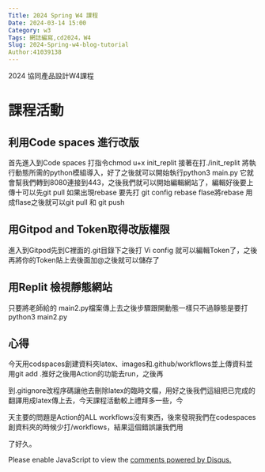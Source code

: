 ```yaml
---
Title: 2024 Spring W4 課程
Date: 2024-03-14 15:00
Category: w3
Tags: 網誌編寫,cd2024，W4
Slug: 2024-Spring-w4-blog-tutorial
Author:41039138
---
```


2024 協同產品設計W4課程

<!-- PELICAN_END_SUMMARY -->

# 課程活動
## 利用Code spaces 進行改版

首先進入到Code spaces 打指令chmod u+x init_replit 接著在打./init_replit 將執行動態所需的python模組導入，好了之後就可以開始執行python3 main.py
它就會幫我們轉到8080連接到443，之後我們就可以開始編輯網站了，編輯好後要上傳十可以先git pull 如果出現rebase 要先打 git config rebase flase將rebase 
用成flase之後就可以git pull 和 git push

## 用Gitpod and Token取得改版權限

進入到Gitpod先到C裡面的.git目錄下之後打 Vi config 就可以編輯Token了，之後再將你的Token貼上去後面加@之後就可以儲存了

## 用Replit 檢視靜態網站

只要將老師給的 main2.py檔案傳上去之後步驟跟開動態一樣只不過靜態是要打python3 main2.py

## 心得

今天用codspaces創建資料夾latex、images和.github/workflows並上傳資料並用git add .推好之後用Action的功能去run，之後再

到.gitignore改程序碼讓他去刪除latex的臨時文檔，用好之後我們這組把已完成的翻譯用成latex傳上去，今天課程活動較上禮拜多一些，今

天主要的問題是Action的ALL workflows沒有東西，後來發現我們在codespaces創資料夾的時候少打/workflows，結果這個錯誤讓我們用

了好久。

<div id="disqus_thread"></div>
<script>
    /**  
    *  RECOMMENDED CONFIGURATION VARIABLES: EDIT AND UNCOMMENT THE SECTION BELOW TO INSERT DYNAMIC VALUES FROM YOUR PLATFORM OR CMS.
    *  LEARN WHY DEFINING THESE VARIABLES IS IMPORTANT: https://disqus.com/admin/universalcode/#configuration-variables    */
    /*
    var disqus_config = function () {
    this.page.url = PAGE_URL;  // Replace PAGE_URL with your page's canonical URL variable
    this.page.identifier = PAGE_IDENTIFIER; // Replace PAGE_IDENTIFIER with your page's unique identifier variable
    };
    */
    (function() { // DON'T EDIT BELOW THIS LINE
    var d = document, s = d.createElement('script');
    s.src = 'https://https-github-com-gujiafeng-github-io-cd2024.disqus.com/embed.js';
    s.setAttribute('data-timestamp', +new Date());
    (d.head || d.body).appendChild(s);
    })();
</script>
<noscript>Please enable JavaScript to view the <a href="https://disqus.com/?ref_noscript">comments powered by Disqus.</a></noscript>